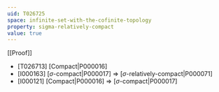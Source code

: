 ```yaml
---
uid: T026725
space: infinite-set-with-the-cofinite-topology
property: sigma-relatively-compact
value: true
---
```

[[Proof]]

* [T026713] [Compact|P000016]
* [I000163] [$\sigma$-compact|P000017] => [$\sigma$-relatively-compact|P000071]
* [I000121] [Compact|P000016] => [$\sigma$-compact|P000017]

